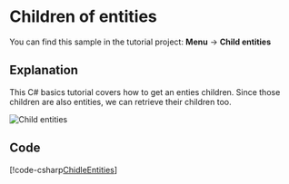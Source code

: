 # Children of entities
You can find this sample in the tutorial project: **Menu** -> **Child entities** 

## Explanation
This C# basics tutorial covers how to get an enties children. Since those children are also entities, we can retrieve their children too.

![Child entities](media/child-entities.png)

## Code
[!code-csharp[ChidleEntities](..\..\..\..\xenko\samples\Tutorials\CSharpBeginner\CSharpBeginner\CSharpBeginner.Game\Code\ChildEntitiesDemo.cs)]
